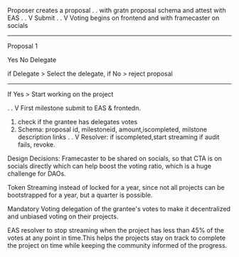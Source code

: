 Proposer creates a proposal
.
. with gratn proposal schema and attest with EAS
.
.
V
Submit
.
.
V
Voting begins on frontend and with framecaster on socials

---

Proposal 1

Yes No Delegate

if Delegate > Select the delegate, if No > reject proposal

---

If Yes > Start working on the project

.
.
V
First milestone submit to EAS & frontedn.

1. check if the grantee has delegates votes
2. Schema: proposal id, milestoneid, amount,iscompleted, milstone description links
   .
   .
   V
   Resolver: if iscompleted,start streaming
   if audit fails, revoke.

Design Decisions:
Framecaster to be shared on socials, so that CTA is on socials directly which can help boost the voting ratio, which is a huge challenge for DAOs.

Token Streaming instead of locked for a year, since not all projects can be bootstrapped for a year, but a quarter is possible.

Mandatory Voting delegation of the grantee's votes to make it decentralized and unbiased voting on their projects.

EAS resolver to stop streaming when the project has less than 45% of the votes at any point in time.This helps the projects stay on track to complete the project on time while keeping the community informed of the progress.

